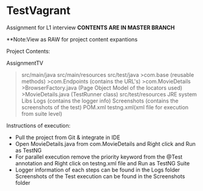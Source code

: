 # TestVagrant
Assignment for L1 interview
**CONTENTS ARE IN MASTER BRANCH**

**Note:View as RAW for project content expantions

Project Contents:

AssignmentTV 
  >src/main/java 
  >src/main/resources 
  >src/test/java 
    >com.base (reusable methods) 
    >com.Endpoints (contains the URL's) 
    >com.MovieDetails 
      >BrowserFactory.java (Page Object Model of the locators used) 
      >MovieDetails.java (TestRunner class) 
  >src/test/resources 
  >JRE system Libs 
  >Logs (contains the logger info) 
  >Screenshots (contains the screenshots of the test) 
  >POM.xml 
  >testng.xml(xml file for execution from suite level)

Instructions of execution:

* Pull the project from Git & integrate in IDE
* Open MovieDetails.java from com.MovieDetails and Right click and Run as TestNG
* For parallel execution remove the priority keyword from the @Test annotation and Right click on testng.xml file and Run as TestNG Suite
* Logger information of each steps can be found in the Logs folder Screenshots of the Test execution can be found in the Screenshots folder



